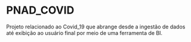 # PNAD_COVID
Projeto relacionado ao Covid_19 que abrange desde a ingestão de dados até exibição ao usuário final por meio de uma ferramenta de BI.
